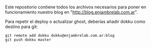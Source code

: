 Este repositorio contiene todos los archivos necesarios para poner en funcionamiento
nuestro blog en "http://blog.enjambrelab.com.ar".

Para repetir el deploy o actualizar ghost, deberías añadir dokku como
destino para git:

```
git remote add dokku dokku@enjambrelab.com.ar:blog
git push dokku master
```


